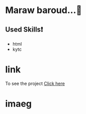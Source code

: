 # Maraw baroud...:blue_heart:
## Used Skills:exclamation:
* html
* kytc
# link
To see the project [Click here](https://marwabaroud.github.io/xb/)
# imaeg
